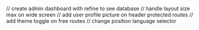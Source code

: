 // create admin dashboard with refine to see database
// handle layout size max on wide screen
// add user profile picture on header protected routes
// add theme toggle on free routes
// change position language selector
